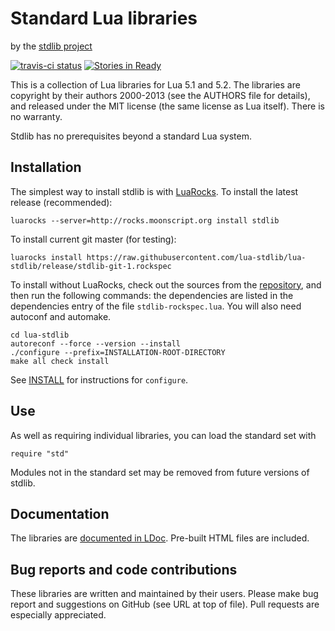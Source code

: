 Standard Lua libraries
======================

by the [stdlib project][github]

[github]: http://github.com/lua-stdlib/lua-stdlib/ "Github repository"

[![travis-ci status](https://secure.travis-ci.org/lua-stdlib/lua-stdlib.png?branch=master)](http://travis-ci.org/lua-stdlib/lua-stdlib/builds)
[![Stories in Ready](https://badge.waffle.io/lua-stdlib/lua-stdlib.png?label=ready&title=Ready)](https://waffle.io/lua-stdlib/lua-stdlib)


This is a collection of Lua libraries for Lua 5.1 and 5.2. The
libraries are copyright by their authors 2000-2013 (see the AUTHORS
file for details), and released under the MIT license (the same
license as Lua itself). There is no warranty.

Stdlib has no prerequisites beyond a standard Lua system.


Installation
------------

The simplest way to install stdlib is with [LuaRocks][]. To install the
latest release (recommended):

    luarocks --server=http://rocks.moonscript.org install stdlib

To install current git master (for testing):

    luarocks install https://raw.githubusercontent.com/lua-stdlib/lua-stdlib/release/stdlib-git-1.rockspec

To install without LuaRocks, check out the sources from the
[repository][github], and then run the following commands: the
dependencies are listed in the dependencies entry of the file
`stdlib-rockspec.lua`. You will also need autoconf and automake.

    cd lua-stdlib
    autoreconf --force --version --install
    ./configure --prefix=INSTALLATION-ROOT-DIRECTORY
    make all check install

See [INSTALL][] for instructions for `configure`.

[luarocks]: http://www.luarocks.org "LuaRocks Project"
[install]: https://raw.githubusercontent.com/lua-stdlib/lua-stdlib/master/INSTALL

Use
---

As well as requiring individual libraries, you can load the standard
set with

    require "std"

Modules not in the standard set may be removed from future versions of
stdlib.


Documentation
-------------

The libraries are [documented in LDoc][github.io]. Pre-built HTML
files are included.

[github.io]: http://lua-stdlib.github.io/lua-stdlib


Bug reports and code contributions
----------------------------------

These libraries are written and maintained by their users. Please make
bug report and suggestions on GitHub (see URL at top of file). Pull
requests are especially appreciated.
